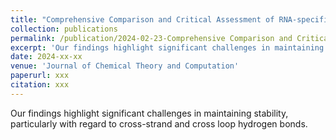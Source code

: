 ```yaml
---
title: "Comprehensive Comparison and Critical Assessment of RNA-specific Force Fields"
collection: publications
permalink: /publication/2024-02-23-Comprehensive Comparison and Critical Assessment of RNA-specific Force Fields.
excerpt: 'Our findings highlight significant challenges in maintaining stability, particularly with regard to cross-strand and cross loop hydrogen bonds.'
date: 2024-xx-xx
venue: 'Journal of Chemical Theory and Computation'
paperurl: xxx
citation: xxx
---
```


Our findings highlight significant challenges in maintaining stability, particularly with regard to cross-strand and cross loop hydrogen bonds.
